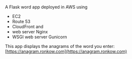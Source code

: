 A Flask word app deployed in AWS using
- EC2
- Route 53
- CloudFront
and
- web server Nginx
- WSGI web server Gunicorn

This app displays the anagrams of the word you enter: 
[https://anagram.ronkow.com](https://anagram.ronkow.com)
